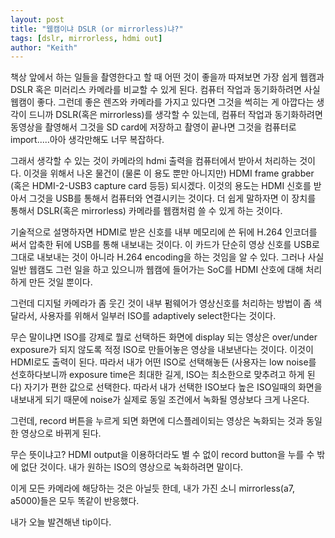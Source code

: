 ```yaml
---
layout: post
title: "웹캠이냐 DSLR (or mirrorless)냐?"
tags: [dslr, mirrorless, hdmi out]
author: "Keith"
---
```


책상 앞에서 하는 일들을 촬영한다고 할 때 어떤 것이 좋을까 따져보면 가장 쉽게 웹캠과 DSLR 혹은 미러리스 카메라를 비교할 수 있게 된다. 컴퓨터 작업과 동기화하려면 사실 웹캠이 좋다. 그런데 좋은 렌즈와 카메라를 가지고 있다면 그것을 썩히는 게 아깝다는 생각이 드니까 DSLR(혹은 mirrorless)를 생각할 수 있는데, 컴퓨터 작업과 동기화하려면 동영상을 촬영해서 그것을 SD card에 저장하고 촬영이 끝나면 그것을 컴퓨터로 import.....아아 생각만해도 너무 복잡하다.

그래서 생각할 수 있는 것이 카메라의 hdmi 출력을 컴퓨터에서 받아서 처리하는 것이다. 이것을 위해서 나온 물건이 (물론 이 용도 뿐만 아니지만) HDMI frame grabber (혹은 HDMI-2-USB3 capture card 등등) 되시겠다. 이것의 용도는 HDMI 신호를 받아서 그것을 USB를 통해서 컴퓨터와 연결시키는 것이다. 더 쉽게 말하자면 이 장치를 통해서 DSLR(혹은 mirrorless) 카메라를 웹캠처럼 쓸 수 있게 하는 것이다.

기술적으로 설명하자면 HDMI로 받은 신호를 내부 메모리에 쓴 뒤에 H.264 인코더를 써서 압축한 뒤에 USB를 통해 내보내는 것이다. 이 카드가 단순히 영상 신호를 USB로 그대로 내보내는 것이 아니라 H.264 encoding을 하는 것임을 알 수 있다. 그러나 사실 일반 웹캠도 그런 일을 하고 있으니까 웹캠에 들어가는 SoC를 HDMI 산호에 대해 처리하게 만든 것일 뿐이다. 

그런데 디지털 카메라가 좀 웃긴 것이 내부 펌웨어가 영상신호를 처리하는 방법이 좀 색달라서, 사용자를 위해서 일부러 ISO를 adaptively select한다는 것이다. 

무슨 말이냐면 ISO를 강제로 뭘로 선택하든 화면에 display 되는 영상은 over/under exposure가 되지 않도록 적정 ISO로 만들어놓은 영상을 내보낸다는 것이다. 이것이 HDMI로도 출력이 된다. 따라서 내가 어떤 ISO로 선택해놓든 (사용자는 low noise를 선호하다보니까 exposure time은 최대한 길게, ISO는 최소한으로 맞추려고 하게 된다) 자기가 편한 값으로 선택한다. 따라서 내가 선택한 ISO보다 높은 ISO일때의 화면을 내보내게 되기 때문에 noise가 실제로 동일 조건에서 녹화될 영상보다 크게 나온다.

그런데, record 버튼을 누르게 되면 화면에 디스플레이되는 영상은 녹화되는 것과 동일한 영상으로 바뀌게 된다.

무슨 뜻이냐고? HDMI output을 이용하더라도 별 수 없이 record button을 누를 수 밖에 없단 것이다. 내가 원하는 ISO의 영상으로 녹화하려면 말이다. 

이게 모든 카메라에 해당하는 것은 아닐듯 한데, 내가 가진 소니 mirrorless(a7, a5000)들은 모두 똑같이 반응했다. 

내가 오늘 발견해낸 tip이다.